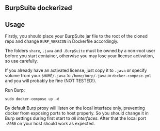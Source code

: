 BurpSuite dockerized
--------------------

## Usage

Firstly, you should place your BurpSuite jar file to the root of the cloned repo and change `BURP_VERSION` in Dockerfile accordingly.

The folders `share`, `.java` and `.BurpSuite` must be owned by a non-root user before you start container, otherwise you may lose your license activation, so use carefully.

If you already have an activated license, just copy it to `.java` or specify volume from your `$HOME/.java` to `/home/burp/.java` in `docker-compose.yml` and you will probably be fine (NOT TESTED!).

Run Burp:
```
sudo docker-compose up -d
```

By default Burp proxy will listen on the local interface only, preventing docker from exposing ports to host properly. So you should change it in Burp settings during first start to _all interfaces_. After that the local port `:8080` on your host should work as expected.
